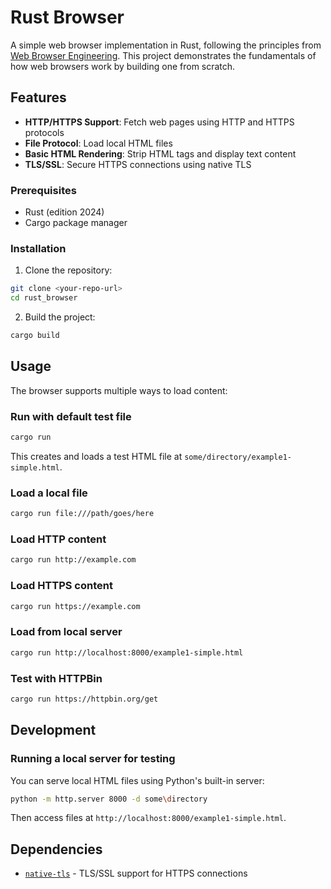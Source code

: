 # Rust Browser

A simple web browser implementation in Rust, following the principles from [Web Browser Engineering](https://browser.engineering/). This project demonstrates the fundamentals of how web browsers work by building one from scratch.

## Features

- **HTTP/HTTPS Support**: Fetch web pages using HTTP and HTTPS protocols
- **File Protocol**: Load local HTML files
- **Basic HTML Rendering**: Strip HTML tags and display text content
- **TLS/SSL**: Secure HTTPS connections using native TLS

### Prerequisites

- Rust (edition 2024)
- Cargo package manager

### Installation

1. Clone the repository:

```bash
git clone <your-repo-url>
cd rust_browser
```

2. Build the project:

```bash
cargo build
```

## Usage

The browser supports multiple ways to load content:

### Run with default test file

```bash
cargo run
```

This creates and loads a test HTML file at `some/directory/example1-simple.html`.

### Load a local file

```bash
cargo run file:///path/goes/here
```

### Load HTTP content

```bash
cargo run http://example.com
```

### Load HTTPS content

```bash
cargo run https://example.com
```

### Load from local server

```bash
cargo run http://localhost:8000/example1-simple.html
```

### Test with HTTPBin

```bash
cargo run https://httpbin.org/get
```

## Development

### Running a local server for testing

You can serve local HTML files using Python's built-in server:

```bash
python -m http.server 8000 -d some\directory
```

Then access files at `http://localhost:8000/example1-simple.html`.

## Dependencies

- [`native-tls`](https://crates.io/crates/native-tls) - TLS/SSL support for HTTPS connections
